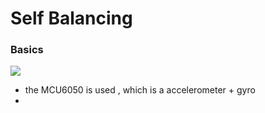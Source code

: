 # Self Balancing 

### Basics 

![](https://upload.wikimedia.org/wikipedia/commons/thumb/2/24/Feedback_loop_with_descriptions.svg/500px-Feedback_loop_with_descriptions.svg.png)

- the MCU6050 is used , which is a accelerometer + gyro 
- 